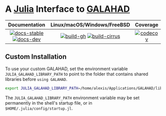 # A [Julia](http://julialang.org) Interface to [GALAHAD](https://www.galahad.rl.ac.uk/)

| **Documentation** | **Linux/macOS/Windows/FreeBSD** | **Coverage** |
|:-----------------:|:-------------------------------:|:------------:|
| [![docs-stable][docs-stable-img]][docs-stable-url] [![docs-dev][docs-dev-img]][docs-dev-url] | [![build-gh][build-gh-img]][build-gh-url] [![build-cirrus][build-cirrus-img]][build-cirrus-url] | [![codecov][codecov-img]][codecov-url] |

[docs-stable-img]: https://img.shields.io/badge/docs-stable-blue.svg
[docs-stable-url]: https://amontoison.github.io/GALAHAD.jl/stable
[docs-dev-img]: https://img.shields.io/badge/docs-dev-purple.svg
[docs-dev-url]: https://amontoison.github.io/GALAHAD.jl/dev
[build-gh-img]: https://github.com/amontoison/GALAHAD.jl/workflows/CI/badge.svg?branch=main
[build-gh-url]: https://github.com/amontoison/GALAHAD.jl/actions
[build-cirrus-img]: https://img.shields.io/cirrus/github/amontoison/GALAHAD.jl?logo=Cirrus%20CI
[build-cirrus-url]: https://cirrus-ci.com/github/amontoison/GALAHAD.jl
[codecov-img]: https://codecov.io/gh/amontoison/GALAHAD.jl/branch/main/graph/badge.svg
[codecov-url]: https://app.codecov.io/gh/amontoison/GALAHAD.jl

## Custom Installation

To use your custom GALAHAD, set the environment variable `JULIA_GALAHAD_LIBRARY_PATH` to point to the folder that contains shared libraries before `using GALAHAD`.

```bash
export JULIA_GALAHAD_LIBRARY_PATH=/home/alexis/Applications/GALAHAD/lib
```

The `JULIA_GALAHAD_LIBRARY_PATH` environment variable may be set permanently in the shell's startup file, or in `$HOME/.julia/config/startup.jl`.
